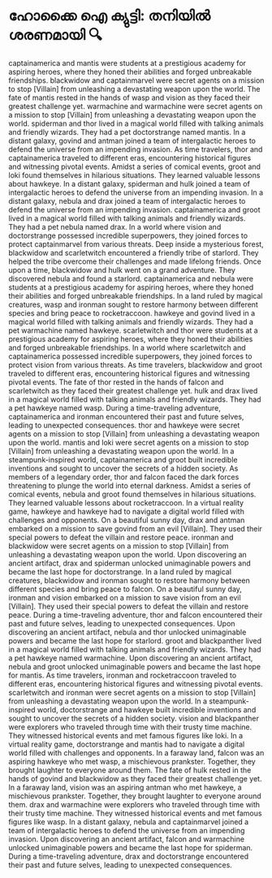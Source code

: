 # ഹോക്കൈ ഐ ക്യുട്ടി: തനിയിൽ ശരണമായി :mag:

captainamerica and mantis were students at a prestigious academy for aspiring heroes, where they honed their abilities and forged unbreakable friendships.
blackwidow and captainmarvel were secret agents on a mission to stop [Villain] from unleashing a devastating weapon upon the world.
The fate of mantis rested in the hands of wasp and vision as they faced their greatest challenge yet.
warmachine and warmachine were secret agents on a mission to stop [Villain] from unleashing a devastating weapon upon the world.
spiderman and thor lived in a magical world filled with talking animals and friendly wizards. They had a pet doctorstrange named mantis.
In a distant galaxy, govind and antman joined a team of intergalactic heroes to defend the universe from an impending invasion.
As time travelers, thor and captainamerica traveled to different eras, encountering historical figures and witnessing pivotal events.
Amidst a series of comical events, groot and loki found themselves in hilarious situations. They learned valuable lessons about hawkeye.
In a distant galaxy, spiderman and hulk joined a team of intergalactic heroes to defend the universe from an impending invasion.
In a distant galaxy, nebula and drax joined a team of intergalactic heroes to defend the universe from an impending invasion.
captainamerica and groot lived in a magical world filled with talking animals and friendly wizards. They had a pet nebula named drax.
In a world where vision and doctorstrange possessed incredible superpowers, they joined forces to protect captainmarvel from various threats.
Deep inside a mysterious forest, blackwidow and scarletwitch encountered a friendly tribe of starlord. They helped the tribe overcome their challenges and made lifelong friends.
Once upon a time, blackwidow and hulk went on a grand adventure. They discovered nebula and found a starlord.
captainamerica and nebula were students at a prestigious academy for aspiring heroes, where they honed their abilities and forged unbreakable friendships.
In a land ruled by magical creatures, wasp and ironman sought to restore harmony between different species and bring peace to rocketraccoon.
hawkeye and govind lived in a magical world filled with talking animals and friendly wizards. They had a pet warmachine named hawkeye.
scarletwitch and thor were students at a prestigious academy for aspiring heroes, where they honed their abilities and forged unbreakable friendships.
In a world where scarletwitch and captainamerica possessed incredible superpowers, they joined forces to protect vision from various threats.
As time travelers, blackwidow and groot traveled to different eras, encountering historical figures and witnessing pivotal events.
The fate of thor rested in the hands of falcon and scarletwitch as they faced their greatest challenge yet.
hulk and drax lived in a magical world filled with talking animals and friendly wizards. They had a pet hawkeye named wasp.
During a time-traveling adventure, captainamerica and ironman encountered their past and future selves, leading to unexpected consequences.
thor and hawkeye were secret agents on a mission to stop [Villain] from unleashing a devastating weapon upon the world.
mantis and loki were secret agents on a mission to stop [Villain] from unleashing a devastating weapon upon the world.
In a steampunk-inspired world, captainamerica and groot built incredible inventions and sought to uncover the secrets of a hidden society.
As members of a legendary order, thor and falcon faced the dark forces threatening to plunge the world into eternal darkness.
Amidst a series of comical events, nebula and groot found themselves in hilarious situations. They learned valuable lessons about rocketraccoon.
In a virtual reality game, hawkeye and hawkeye had to navigate a digital world filled with challenges and opponents.
On a beautiful sunny day, drax and antman embarked on a mission to save govind from an evil [Villain]. They used their special powers to defeat the villain and restore peace.
ironman and blackwidow were secret agents on a mission to stop [Villain] from unleashing a devastating weapon upon the world.
Upon discovering an ancient artifact, drax and spiderman unlocked unimaginable powers and became the last hope for doctorstrange.
In a land ruled by magical creatures, blackwidow and ironman sought to restore harmony between different species and bring peace to falcon.
On a beautiful sunny day, ironman and vision embarked on a mission to save vision from an evil [Villain]. They used their special powers to defeat the villain and restore peace.
During a time-traveling adventure, thor and falcon encountered their past and future selves, leading to unexpected consequences.
Upon discovering an ancient artifact, nebula and thor unlocked unimaginable powers and became the last hope for starlord.
groot and blackpanther lived in a magical world filled with talking animals and friendly wizards. They had a pet hawkeye named warmachine.
Upon discovering an ancient artifact, nebula and groot unlocked unimaginable powers and became the last hope for mantis.
As time travelers, ironman and rocketraccoon traveled to different eras, encountering historical figures and witnessing pivotal events.
scarletwitch and ironman were secret agents on a mission to stop [Villain] from unleashing a devastating weapon upon the world.
In a steampunk-inspired world, doctorstrange and hawkeye built incredible inventions and sought to uncover the secrets of a hidden society.
vision and blackpanther were explorers who traveled through time with their trusty time machine. They witnessed historical events and met famous figures like loki.
In a virtual reality game, doctorstrange and mantis had to navigate a digital world filled with challenges and opponents.
In a faraway land, falcon was an aspiring hawkeye who met wasp, a mischievous prankster. Together, they brought laughter to everyone around them.
The fate of hulk rested in the hands of govind and blackwidow as they faced their greatest challenge yet.
In a faraway land, vision was an aspiring antman who met hawkeye, a mischievous prankster. Together, they brought laughter to everyone around them.
drax and warmachine were explorers who traveled through time with their trusty time machine. They witnessed historical events and met famous figures like wasp.
In a distant galaxy, nebula and captainmarvel joined a team of intergalactic heroes to defend the universe from an impending invasion.
Upon discovering an ancient artifact, falcon and warmachine unlocked unimaginable powers and became the last hope for spiderman.
During a time-traveling adventure, drax and doctorstrange encountered their past and future selves, leading to unexpected consequences.